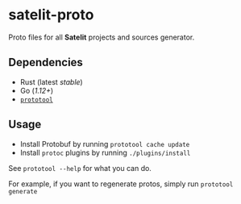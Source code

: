 # satelit-proto

Proto files for all **Satelit** projects and sources generator.

## Dependencies

- Rust (latest _stable_)
- Go (_1.12+_)
- [`prototool`](https://github.com/uber/prototool)

## Usage

- Install Protobuf by running `prototool cache update`
- Install `protoc` plugins by running `./plugins/install`

See `prototool --help` for what you can do.

For example, if you want to regenerate protos, simply run `prototool generate`
